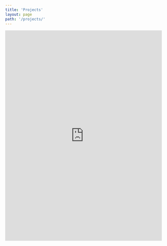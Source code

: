 ```yaml
---
title: 'Projects'
layout: page
path: '/projects/'
---
```


<style>
  iframe {
    border: none;
    width: 100%;
    height: 676px;
  }
</style>

<iframe src="http://versions.isitdomain.com/projects.html">
